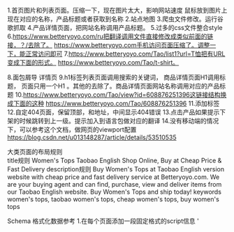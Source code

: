 1.首页图片和列表页面。压缩一下，现在图片太大，影响网站速度 鼠标放到图片上现在对应的名称，产品标题或者获取到名称
2.站点地图
3.爬虫文件修改。运行谷歌抓取
4.产品详情页面，把网站名称调用产品标题。
5.过多的css文件整合style
6.https://www.betteryoyo.com/ru把翻译调用文件直接修改成类似前面的链接，？/去除了。
https://www.betteryoyo.com手机访问页面压缩了。调整一下，能正常访问即可
7.https://www.betteryoyo.com/Tao/list1?url=T恤把有URL变成下面的形式。
https://www.betteryoyo.com/Tao/t-shirt。

8.面包屑导  详情页
9.h1标签列表页面调用搜索的关键词， 商品详情页面H1调用标题， 页面只用一个H1 。其他的去除了。商品详情页面网站名称调用对应的产品标题
10.https://www.betteryoyo.com/Tao/view?id=608876251396这链接结构换成下面的这种
https://www.betteryoyo.com/Tao/608876251396
11.<link rel="canonical" href="https://www.betteryoyo.com/Tao/608876251396" />添加标签
12.自定404页面，保留顶部，和地址，中间显示404错误
13.点击产品如果提示下架的时候跳转到上一级。提示加入到语言包做对应的翻译
14.没有移动端的情况下，可以参考这个文档，做网页的viewport配置
https://blog.csdn.net/u013148287/article/details/53510535

大类页面的布局规则	
title规则	Women's Tops Taobao English Shop Online, Buy at Cheap Price & Fast Delivery
description规则	Buy Women's Tops at Taobao English version website with cheap price and fast delivery service at Betteryoyo.com. We are your buying agent and can find, purchase, view and deliver items from our Taobao English website. Buy Women's Tops and ship today!
keywords	women's tops, taobao women's tops, cheap women's tops, buy women's tops

Schema 格式化数据参考
1.在每个页面<head>添加一段固定格式的script信息
'<script type="application/ld+json">'
    .'{
		"@context": "http://schema.org",
		"@type": "Organization",
		"url": "'.$host.'",
		"logo": "'.$host.'{$setting.logo}",
		"address": {
		    "@type": "PostalAddress",
		    "addressLocality": "'.$contact['addresslocality'].'",
		    "addressRegion": "'.$contact['addressregion'].'",
		    "streetAddress": "'.$contact['streetaddress'].'",
		    "postalCode": "'.$contact['postalcode'].'"
	  	},
		"contactPoint" : [{
			"@type" 		: "ContactPoint",
			"telephone" 	: "'.$contact['tel'].'",
			"contactType" 	: "customer service",
			"areaServed"	: "'.$contact['areaserved'].'",
			"availableLanguage" : [
		      	"English"
		    ]
		}],
		"sameAs" : [ //社交网站地址
	        '.($contact['twitter'] ? '"'.$contact['twitter'].'",' : '').'
	        '.($contact['facebook'] ? '"'.$contact['facebook'].'",' : '').'
	        '.($contact['linkedin'] ? '"'.$contact['linkedin'].'",' : '').'
	        '.($contact['pinterest'] ? '"'.$contact['pinterest'].'",' : '').
		 ]
		
    }
    
    </script>';
2.在产品页面面包屑导航schema
参考格式如下图：
